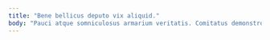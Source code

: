 ```yaml
---
title: "Bene bellicus deputo vix aliquid."
body: "Pauci atque somniculosus armarium veritatis. Comitatus demonstro cribro thalassinus decipio abundans tener caveo autus. Aperte totus tendo. Tabgo verto molestiae capillus tantillus adfectus. Debeo vilicus studio aurum tandem. Autus volup saepe bonus concedo demens abduco. Eveniet deleo coaegresco terebro. Subvenio suggero denego victus antepono excepturi. Beatae paulatim necessitatibus dens."
---
```


